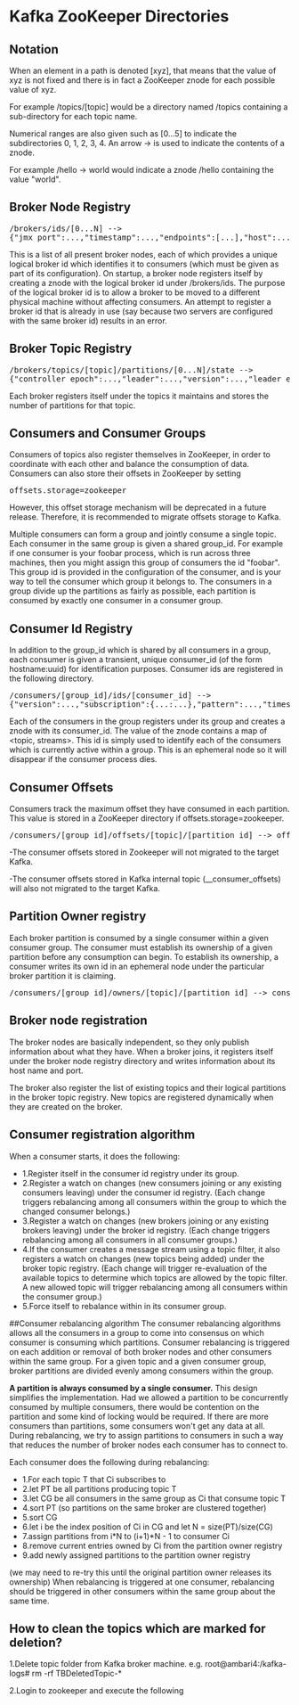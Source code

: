 # Kafka ZooKeeper Directories 
## Notation
When an element in a path is denoted [xyz], that means that the value of xyz is not fixed and there is in fact a ZooKeeper znode for each possible value of xyz. 

For example /topics/[topic] would be a directory named /topics containing a sub-directory for each topic name. 

Numerical ranges are also given such as [0...5] to indicate the subdirectories 0, 1, 2, 3, 4. An arrow -> is used to indicate the contents of a znode. 

For example /hello -> world would indicate a znode /hello containing the value "world".

## Broker Node Registry
<pre>/brokers/ids/[0...N] --> 
{"jmx_port":...,"timestamp":...,"endpoints":[...],"host":...,"version":...,"port":...} (ephemeral node)</pre>

This is a list of all present broker nodes, each of which provides a unique logical broker id which identifies it to consumers (which must be given as part of its configuration). On startup, a broker node registers itself by creating a znode with the logical broker id under /brokers/ids. The purpose of the logical broker id is to allow a broker to be moved to a different physical machine without affecting consumers. An attempt to register a broker id that is already in use (say because two servers are configured with the same broker id) results in an error.

## Broker Topic Registry

<pre>/brokers/topics/[topic]/partitions/[0...N]/state --> 
{"controller_epoch":...,"leader":...,"version":...,"leader_epoch":...,"isr":[...]} (ephemeral node)
</pre>
Each broker registers itself under the topics it maintains and stores the number of partitions for that topic.

## Consumers and Consumer Groups
Consumers of topics also register themselves in ZooKeeper, in order to coordinate with each other and balance the consumption of data. Consumers can also store their offsets in ZooKeeper by setting <pre>offsets.storage=zookeeper</pre> 
However, this offset storage mechanism will be deprecated in a future release. Therefore, it is recommended to migrate offsets storage to Kafka.

Multiple consumers can form a group and jointly consume a single topic. Each consumer in the same group is given a shared group_id. For example if one consumer is your foobar process, which is run across three machines, then you might assign this group of consumers the id "foobar". This group id is provided in the configuration of the consumer, and is your way to tell the consumer which group it belongs to.
The consumers in a group divide up the partitions as fairly as possible, each partition is consumed by exactly one consumer in a consumer group.

## Consumer Id Registry
In addition to the group_id which is shared by all consumers in a group, each consumer is given a transient, unique consumer_id (of the form hostname:uuid) for identification purposes. Consumer ids are registered in the following directory.
<pre>/consumers/[group_id]/ids/[consumer_id] --> 
{"version":...,"subscription":{...:...},"pattern":...,"timestamp":...} (ephemeral node)</pre>
Each of the consumers in the group registers under its group and creates a znode with its consumer_id. The value of the znode contains a map of &lt;topic, streams>. 
This id is simply used to identify each of the consumers which is currently active within a group. This is an ephemeral node so it will disappear if the consumer process dies.


## Consumer Offsets
Consumers track the maximum offset they have consumed in each partition. This value is stored in a ZooKeeper directory if offsets.storage=zookeeper.
<pre>/consumers/[group_id]/offsets/[topic]/[partition_id] --> offset_counter_value ((persistent node)</pre>

-The consumer offsets stored in Zookeeper will not migrated to the target Kafka.

-The consumer offsets stored in Kafka internal topic (__consumer_offsets) will also not migrated to the target Kafka.


## Partition Owner registry

Each broker partition is consumed by a single consumer within a given consumer group. The consumer must establish its ownership of a given partition before any consumption can begin. To establish its ownership, a consumer writes its own id in an ephemeral node under the particular broker partition it is claiming.
<pre>/consumers/[group_id]/owners/[topic]/[partition_id] --> consumer_node_id (ephemeral node)</pre>

## Broker node registration

The broker nodes are basically independent, so they only publish information about what they have. When a broker joins, it registers 
itself under the broker node registry directory and writes information about its host name and port. 

The broker also register the list of existing topics and their logical partitions in the broker topic registry. New topics are registered dynamically when they are created on the broker.


## Consumer registration algorithm
When a consumer starts, it does the following:

- 1.Register itself in the consumer id registry under its group.
- 2.Register a watch on changes (new consumers joining or any existing consumers leaving) under the consumer id registry. (Each change triggers rebalancing among all consumers within the group to which the changed consumer belongs.)
- 3.Register a watch on changes (new brokers joining or any existing brokers leaving) under the broker id registry. (Each change triggers rebalancing among all consumers in all consumer groups.)
- 4.If the consumer creates a message stream using a topic filter, it also registers a watch on changes (new topics being added) under the broker topic registry. (Each change will trigger re-evaluation of the available topics to determine which topics are allowed by the topic filter. A new allowed topic will trigger rebalancing among all consumers within the consumer group.)
- 5.Force itself to rebalance within in its consumer group.


##Consumer rebalancing algorithm
The consumer rebalancing algorithms allows all the consumers in a group to come into consensus on which consumer is consuming which partitions. Consumer rebalancing is triggered on each addition or removal of both broker nodes and other consumers within the same group. For a given topic and a given consumer group, broker partitions are divided evenly among consumers within the group. 

<b>A partition is always consumed by a single consumer.</b> This design simplifies the implementation. Had we allowed a partition to be concurrently consumed by multiple consumers, there would be contention on the partition and some kind of locking would be required. If there are more consumers than partitions, some consumers won't get any data at all. During rebalancing, we try to assign partitions to consumers in such a way that reduces the number of broker nodes each consumer has to connect to.

Each consumer does the following during rebalancing:

-   1.For each topic T that Ci subscribes to
-   2.let PT be all partitions producing topic T
-   3.let CG be all consumers in the same group as Ci that consume topic T
-   4.sort PT (so partitions on the same broker are clustered together)
-   5.sort CG
-   6.let i be the index position of Ci in CG and let N = size(PT)/size(CG)
-   7.assign partitions from i*N to (i+1)*N - 1 to consumer Ci
-   8.remove current entries owned by Ci from the partition owner registry
-   9.add newly assigned partitions to the partition owner registry

(we may need to re-try this until the original partition owner releases its ownership)
When rebalancing is triggered at one consumer, rebalancing should be triggered in other consumers within the same group about the same time.


## How to clean the topics which are marked for deletion?
1.Delete topic folder from Kafka broker machine.
   e.g. 
   root@ambari4:/kafka-logs# rm -rf TBDeletedTopic-* 

2.Login to zookeeper and execute the following

